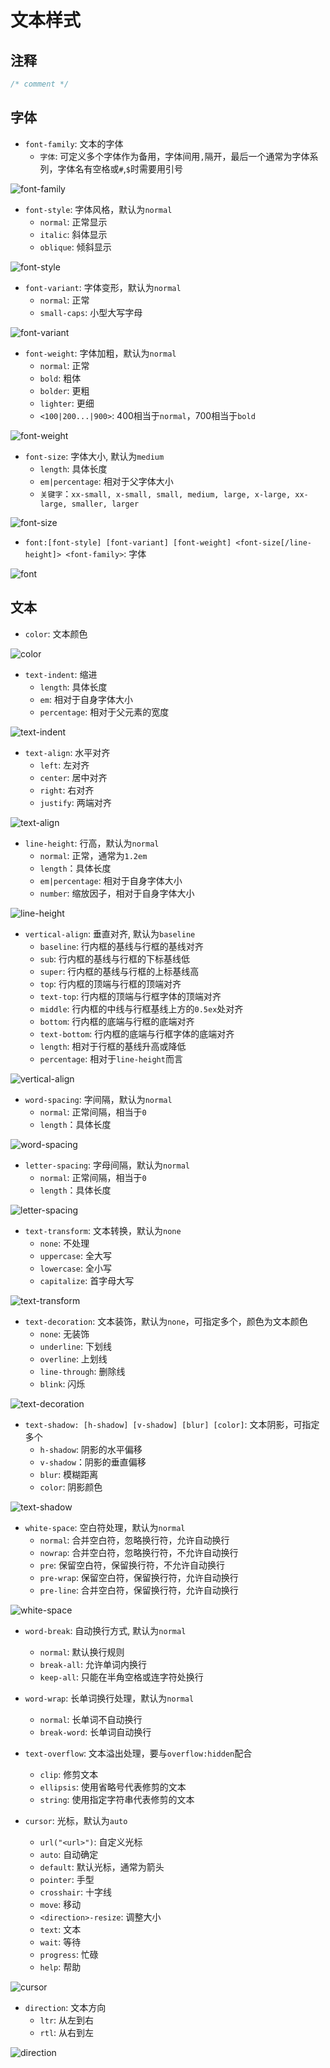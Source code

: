 # 文本样式

## 注释

```css
/* comment */
```

## 字体

* `font-family`: 文本的字体
  * `字体`: 可定义多个字体作为备用，字体间用`,`隔开，最后一个通常为字体系列，字体名有空格或`#`,`$`时需要用引号

![font-family](images/font-family.png)

* `font-style`: 字体风格，默认为`normal`
  * `normal`: 正常显示
  * `italic`: 斜体显示
  * `oblique`: 倾斜显示

![font-style](images/font-style.png)

* `font-variant`: 字体变形，默认为`normal`
  * `normal`: 正常
  * `small-caps`: 小型大写字母

![font-variant](images/font-variant.png)

* `font-weight`: 字体加粗，默认为`normal`
  * `normal`: 正常
  * `bold`: 粗体
  * `bolder`: 更粗
  * `lighter`: 更细
  * `<100|200...|900>`: 400相当于`normal`，700相当于`bold`

![font-weight](images/font-weight.png)

* `font-size`: 字体大小, 默认为`medium`
  * `length`: 具体长度
  * `em|percentage`: 相对于父字体大小
  * `关键字`：`xx-small, x-small, small, medium, large, x-large, xx-large, smaller, larger`

![font-size](images/font-size.png)

* `font:[font-style] [font-variant] [font-weight] <font-size[/line-height]> <font-family>`: 字体

![font](images/font.png)

## 文本

* `color`: 文本颜色

![color](images/color.png)

* `text-indent`: 缩进
  * `length`: 具体长度
  * `em`: 相对于自身字体大小
  * `percentage`: 相对于父元素的宽度

![text-indent](images/text-indent.png)

* `text-align`: 水平对齐
  * `left`: 左对齐
  * `center`: 居中对齐
  * `right`: 右对齐
  * `justify`: 两端对齐

![text-align](images/text-align.png)

* `line-height`: 行高，默认为`normal`
  * `normal`: 正常，通常为`1.2em`
  * `length`：具体长度
  * `em|percentage`: 相对于自身字体大小
  * `number`: 缩放因子，相对于自身字体大小

![line-height](images/line-height.png)

* `vertical-align`: 垂直对齐, 默认为`baseline`
  * `baseline`: 行内框的基线与行框的基线对齐
  * `sub`: 行内框的基线与行框的下标基线低
  * `super`: 行内框的基线与行框的上标基线高
  * `top`: 行内框的顶端与行框的顶端对齐
  * `text-top`: 行内框的顶端与行框字体的顶端对齐
  * `middle`: 行内框的中线与行框基线上方的`0.5ex`处对齐
  * `bottom`: 行内框的底端与行框的底端对齐
  * `text-bottom`: 行内框的底端与行框字体的底端对齐
  * `length`: 相对于行框的基线升高或降低
  * `percentage`: 相对于`line-height`而言

![vertical-align](images/vertical-align.png)

* `word-spacing`: 字间隔，默认为`normal`
  * `normal`: 正常间隔，相当于`0`
  * `length`：具体长度

![word-spacing](images/word-spacing.png)

* `letter-spacing`: 字母间隔，默认为`normal`
  * `normal`: 正常间隔，相当于`0`
  * `length`：具体长度

![letter-spacing](images/letter-spacing.png)

* `text-transform`: 文本转换，默认为`none`
  * `none`: 不处理
  * `uppercase`: 全大写
  * `lowercase`: 全小写
  * `capitalize`: 首字母大写

![text-transform](images/text-transform.png)

* `text-decoration`: 文本装饰，默认为`none`，可指定多个，颜色为文本颜色
  * `none`: 无装饰
  * `underline`: 下划线
  * `overline`: 上划线
  * `line-through`: 删除线
  * `blink`: 闪烁

![text-decoration](images/text-decoration.png)

* `text-shadow: [h-shadow] [v-shadow] [blur] [color]`: 文本阴影，可指定多个
  * `h-shadow`: 阴影的水平偏移
  * `v-shadow`：阴影的垂直偏移
  * `blur`: 模糊距离
  * `color`: 阴影颜色

![text-shadow](images/text-shadow.png)

* `white-space`: 空白符处理，默认为`normal`
  * `normal`: 合并空白符，忽略换行符，允许自动换行
  * `nowrap`: 合并空白符，忽略换行符，不允许自动换行
  * `pre`: 保留空白符，保留换行符，不允许自动换行
  * `pre-wrap`: 保留空白符，保留换行符，允许自动换行
  * `pre-line`: 合并空白符，保留换行符，允许自动换行

![white-space](images/white-space.png)

* `word-break`: 自动换行方式, 默认为`normal`
  * `normal`: 默认换行规则
  * `break-all`: 允许单词内换行
  * `keep-all`: 只能在半角空格或连字符处换行

* `word-wrap`: 长单词换行处理，默认为`normal`
  * `normal`: 长单词不自动换行
  * `break-word`: 长单词自动换行

* `text-overflow`: 文本溢出处理，要与`overflow:hidden`配合
  * `clip`: 修剪文本
  * `ellipsis`: 使用省略号代表修剪的文本
  * `string`: 使用指定字符串代表修剪的文本

* `cursor`: 光标，默认为`auto`
  * `url("<url>")`: 自定义光标
  * `auto`: 自动确定
  * `default`:  默认光标，通常为箭头
  * `pointer`: 手型
  * `crosshair`: 十字线
  * `move`: 移动
  * `<direction>-resize`: 调整大小
  * `text`: 文本
  * `wait`: 等待
  * `progress`: 忙碌
  * `help`: 帮助

![cursor](images/cursor.png)

* `direction`: 文本方向
  * `ltr`: 从左到右
  * `rtl`: 从右到左

![direction](images/direction.png)